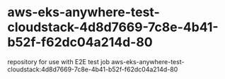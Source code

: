 # aws-eks-anywhere-test-cloudstack-4d8d7669-7c8e-4b41-b52f-f62dc04a214d-80
repository for use with E2E test job aws-eks-anywhere-test-cloudstack:4d8d7669-7c8e-4b41-b52f-f62dc04a214d-80
